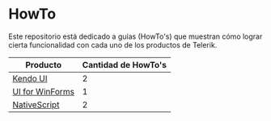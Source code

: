 # HowTo

Este repositorio está dedicado a guías (HowTo's) que muestran cómo lograr cierta funcionalidad con cada uno de los productos de Telerik.

Producto | Cantidad de HowTo's
------------ | -------------
[Kendo UI](https://github.com/TelerikColombia/HowTo/tree/master/Kendo-UI) | 2
[UI for WinForms](https://github.com/TelerikColombia/HowTo/tree/master/UI-for-WinForms) | 1
[NativeScript](https://github.com/TelerikColombia/HowTo/tree/master/NativeScript) | 2
